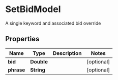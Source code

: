 

# SetBidModel

A single keyword and associated bid override

## Properties

| Name | Type | Description | Notes |
|------------ | ------------- | ------------- | -------------|
|**bid** | **Double** |  |  [optional] |
|**phrase** | **String** |  |  [optional] |



